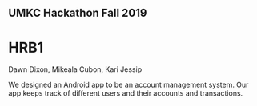 ## UMKC Hackathon Fall 2019
# HRB1

Dawn Dixon, Mikeala Cubon, Kari Jessip

We designed an Android app to be an account management system. Our app keeps track of different users and their accounts and transactions.
